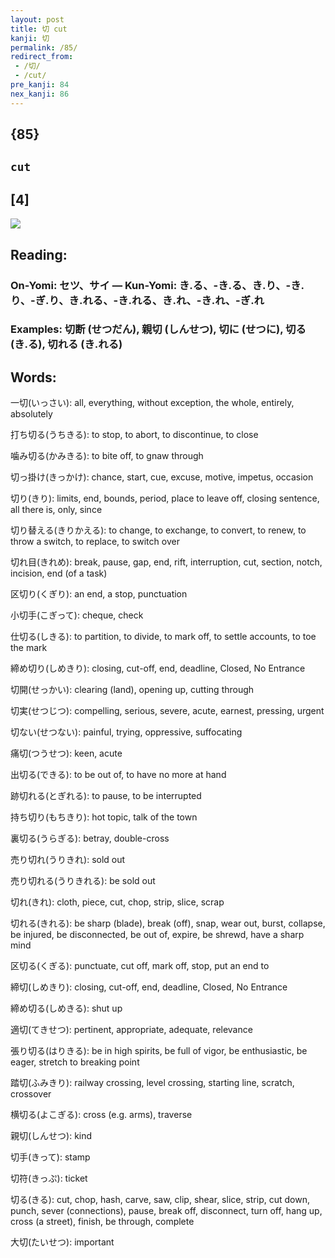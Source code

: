```yaml
---
layout: post
title: 切 cut
kanji: 切
permalink: /85/
redirect_from:
 - /切/
 - /cut/
pre_kanji: 84
nex_kanji: 86
---
```


## {85}

## `cut`

## [4]

<div class="stroke"><img src="E58887.png" /></div>

## Reading:

### On-Yomi: セツ、サイ &mdash; Kun-Yomi: き.る、-き.る、き.り、-き.り、-ぎ.り、き.れる、-き.れる、き.れ、-き.れ、-ぎ.れ

### Examples: 切断 (せつだん), 親切 (しんせつ), 切に (せつに), 切る (き.る), 切れる (き.れる)

## Words:

一切(いっさい): all, everything, without exception, the whole, entirely, absolutely

打ち切る(うちきる): to stop, to abort, to discontinue, to close

噛み切る(かみきる): to bite off, to gnaw through

切っ掛け(きっかけ): chance, start, cue, excuse, motive, impetus, occasion

切り(きり): limits, end, bounds, period, place to leave off, closing sentence, all there is, only, since

切り替える(きりかえる): to change, to exchange, to convert, to renew, to throw a switch, to replace, to switch over

切れ目(きれめ): break, pause, gap, end, rift, interruption, cut, section, notch, incision, end (of a task)

区切り(くぎり): an end, a stop, punctuation

小切手(こぎって): cheque, check

仕切る(しきる): to partition, to divide, to mark off, to settle accounts, to toe the mark

締め切り(しめきり): closing, cut-off, end, deadline, Closed, No Entrance

切開(せっかい): clearing (land), opening up, cutting through

切実(せつじつ): compelling, serious, severe, acute, earnest, pressing, urgent

切ない(せつない): painful, trying, oppressive, suffocating

痛切(つうせつ): keen, acute

出切る(できる): to be out of, to have no more at hand

跡切れる(とぎれる): to pause, to be interrupted

持ち切り(もちきり): hot topic, talk of the town

裏切る(うらぎる): betray, double-cross

売り切れ(うりきれ): sold out

売り切れる(うりきれる): be sold out

切れ(きれ): cloth, piece, cut, chop, strip, slice, scrap

切れる(きれる): be sharp (blade), break (off), snap, wear out, burst, collapse, be injured, be disconnected, be out of, expire, be shrewd, have a sharp mind

区切る(くぎる): punctuate, cut off, mark off, stop, put an end to

締切(しめきり): closing, cut-off, end, deadline, Closed, No Entrance

締め切る(しめきる): shut up

適切(てきせつ): pertinent, appropriate, adequate, relevance

張り切る(はりきる): be in high spirits, be full of vigor, be enthusiastic, be eager, stretch to breaking point

踏切(ふみきり): railway crossing, level crossing, starting line, scratch, crossover

横切る(よこぎる): cross (e.g. arms), traverse

親切(しんせつ): kind

切手(きって): stamp

切符(きっぷ): ticket

切る(きる): cut, chop, hash, carve, saw, clip, shear, slice, strip, cut down, punch, sever (connections), pause, break off, disconnect, turn off, hang up, cross (a street), finish, be through, complete

大切(たいせつ): important
